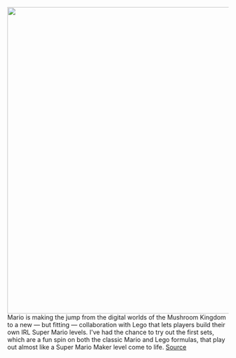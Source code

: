 <img src='https://cdn.vox-cdn.com/thumbor/_niIASwZl7STWph6JfE2_zj3WEM=/0x0:1800x1350/1200x800/filters:focal(756x531:1044x819)/cdn.vox-cdn.com/uploads/chorus_image/image/66939756/71360_alt2.0.jpeg' width='700px' /><br/>
Mario is making the jump from the digital worlds of the Mushroom Kingdom to a new — but fitting — collaboration with Lego that lets players build their own IRL Super Mario levels. I've had the chance to try out the first sets, which are a fun spin on both the classic Mario and Lego formulas, that play out almost like a Super Mario Maker level come to life.
<a href='https://www.theverge.com/21292132/lego-super-mario-sets-hands-on-nintendo-interview-play-toys'> Source <a/>